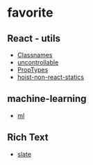 favorite
========

## React - utils
- [Classnames](https://github.com/JedWatson/classnames)
- [uncontrollable](https://github.com/jquense/uncontrollable)
- [PropTypes](https://github.com/facebook/prop-types)
- [hoist-non-react-statics](https://github.com/mridgway/hoist-non-react-statics)

## machine-learning
- [ml](https://github.com/mljs/ml)

## Rich Text
- [slate](https://github.com/ianstormtaylor/slate)
